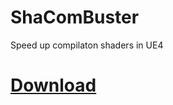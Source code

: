 # ShaComBuster
Speed up compilaton shaders in UE4
	
# [Download](https://github.com/AllWorldCreator/ShaComBuster/raw/master/bin/Debug/ShaComBuster.exe)
